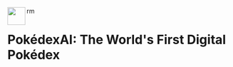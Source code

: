 rm <span align="left">
  <img src="https://ia800505.us.archive.org/14/items/PokemonIcon/pokemon%20icon.png" width=40 align="left" />
  <h1 align="left">PokédexAI: The World's First Digital Pokédex</h1>
</span>

